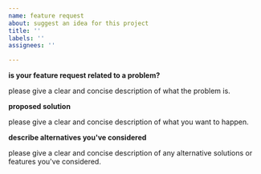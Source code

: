 ```yaml
---
name: feature request
about: suggest an idea for this project
title: ''
labels: ''
assignees: ''

---
```


**is your feature request related to a problem?**

please give a clear and concise description of what the problem is.

**proposed solution**

please give a clear and concise description of what you want to happen.

**describe alternatives you've considered**

please give a clear and concise description of any alternative solutions or features you've considered.
